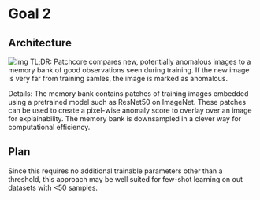 # Goal 2
## Architecture
![img](patchcore_architecture.png)
TL;DR: Patchcore compares new, potentially anomalous images to a memory bank of good observations seen during training. If the new image is very far from training samles, the image is marked as anomalous. 

Details: The memory bank contains patches of training images embedded using a pretrained model such as ResNet50 on ImageNet. These patches can be used to create a pixel-wise anomaly score to overlay over an image for explainability. The memory bank is downsampled in a clever way for computational efficiency. 

## Plan
Since this requires no additional trainable parameters other than a threshold, this approach may be well suited for few-shot learning on out datasets with <50 samples.
